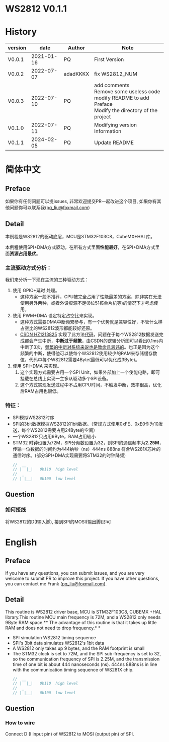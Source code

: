 # WS2812 V0.1.1

# History

| version | date       | Author   | Note                                                         |
| ------- | ---------- | -------- | ------------------------------------------------------------ |
| V0.0.1  | 2021-01-16 | PQ       | First Version                                                |
| V0.0.2  | 2022-07-07 | adadKKKX | fix WS2812_NUM                                               |
| V0.0.3  | 2022-07-10 | PQ       | add comments <br>Remove some useless code <br>modify README to add Preface<br>Modify the directory of the project |
| V0.1.0  | 2022-07-11 | PQ       | Modifying version Information                                |
| V0.1.1  | 2024-02-05 | PQ       | Update README                                                |






# 简体中文

## Preface

如果你有任何问题可以提issues, 非常欢迎提交PR一起改进这个项目, 如果你有其他问题你可以联系我(pq_liu@foxmail.com)

## Detail

本例程是WS2812的驱动底层，MCU是STM32F103C8，CubeMX+HAL库。

本例程使用SPI+DMA方式驱动，在所有方式里面**性能最好**，在SPI+DMA方式里面**资源占用最优**。

### 主流驱动方式分析：

我们来分析一下现在主流的三种驱动方式：

1.   使用 GPIO+延时 处理。
     *   这种方案一般不推荐，CPU被完全占用了性能最差的方案，除非实在无法使用另外两种，或者外设资源不足(8位51核单片机等)的情况下才考虑使用。
2.   使用 PWM+DMA 设定特定占空比来实现。
     *   这种方式需要DMA中断频繁参与，有一个优势就是兼容性好，不管什么样占空比的WS2812波形都能较好还原。
     *   [CSDN HZ1213825](https://blog.csdn.net/m0_57585228/article/details/127157823) 实现了此方法[代码](https://github.com/HZ1213825/HAL_STM32F4_WS2812)，问题在于每个WS2812数据发送完成都会产生中断，**中断过于频繁**，由CSDN的逻辑分析图可以看出0.1ms内中断了3次，<u>频繁的中断对系统来说也是致命且忌讳的</u>。也正是因为这个频繁的中断，使得他可以使每个WS2812使用较少的RAM来存储缓存数值，代码中每个WS2812需要4Byte(最低可以优化成3Byte)。
3.   使用 SPI+DMA 来实现。
     1.   这个实现方式需要占用一个SPI Unit，如果外部加上一个使能电路，即可挂载在总线上实现一主多从驱动多个SPI设备。
     2.   这个方式实现发送过程中不占用CPU时间，不触发中断，效率很高，优化后RAM占用也很低。

### 特征：

* SPI模拟WS2812时序
* SPI的3bit数据模拟WS2812的1bit数据。（常规方式使用0xFE、0xE0作为10发送，每个WS2812需要占用24Byte的空间）
* 一个WS2812只占用9Byte，RAM占用较小
* STM32 时钟设置为72M，SPI分频数设置为32，则SPI的通信频率为**2.25M**，传输一位数据的时间约为444纳秒（ns）444ns   888ns  符合WS281X芯片的通信时序。(部分SPI+DMA实现需要将STM32的时钟降频)
  ```c
  //  __
  // |  |_|   0b110  high level
  //  _   
  // | |__|   0b100  low level
  ```

## Question

### 如何接线

将WS2812的D(I输入脚), 接到SPI的MOSI(输出脚)即可



# English

## Preface

If you have any questions, you can submit issues, and you are very welcome to submit PR to improve this project. If you have other questions, you can contact me Frank (pq_liu@foxmail.com).

## Detail

This routine is WS2812 driver base, MCU is STM32F103C8, CUBEMX +HAL library.This routine MCU main frequency is 72M, and a WS2812 only needs 9Byte RAM space.** The advantage of this routine is that it takes up little RAM and does not need to drop frequency.* *

* SPI simulation WS2812 timing sequence
* SPI's 3bit data simulates WS2812's 1bit data
* A WS2812 only takes up 9 bytes, and the RAM footprint is small
* The STM32 clock is set to 72M, and the SPI sub-frequency is set to 32, so the communication frequency of SPI is 2.25M, and the transmission time of one bit is about 444 nanoseconds (ns). 444ns 888ns is in line with the communication timing sequence of WS281X chip.
  ```c
  //  __
  // |  |_|   0b110  high level
  //  _   
  // | |__|   0b100  low level
  ```

## Question

### How to wire

Connect D (I input pin) of WS2812 to MOSI (output pin) of SPI.
